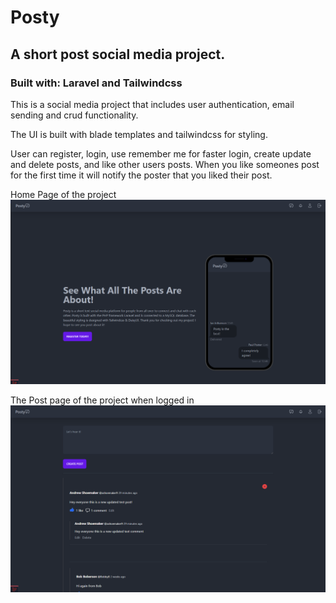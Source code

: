 # Posty 

## A short post social media project.

### Built with: Laravel and Tailwindcss

This is a social media project that includes user authentication, email sending and crud functionality.

The UI is built with blade templates and tailwindcss for styling. 

User can register, login, use remember me for faster login, create update and delete posts, and like other users posts. When you like someones post for the first time it will notify the poster that you liked their post. 


Home Page of the project 
<img src="./resources/images/HomePageScreenshot.png" />

The Post page of the project when logged in
<img src="./resources/images/PostFeedScreenshot.png" />
